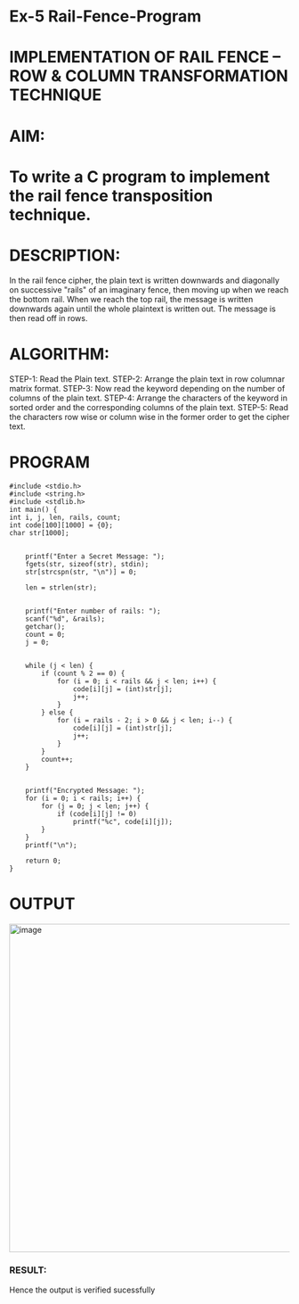 # Ex-5 Rail-Fence-Program

# IMPLEMENTATION OF RAIL FENCE – ROW & COLUMN TRANSFORMATION TECHNIQUE

# AIM:

# To write a C program to implement the rail fence transposition technique.

# DESCRIPTION:

In the rail fence cipher, the plain text is written downwards and diagonally on successive "rails" of an imaginary fence, then moving up when we reach the bottom rail. When we reach the top rail, the message is written downwards again until the whole plaintext is written out. The message is then read off in rows.

# ALGORITHM:

STEP-1: Read the Plain text.
STEP-2: Arrange the plain text in row columnar matrix format.
STEP-3: Now read the keyword depending on the number of columns of the plain text.
STEP-4: Arrange the characters of the keyword in sorted order and the corresponding columns of the plain text.
STEP-5: Read the characters row wise or column wise in the former order to get the cipher text.

# PROGRAM
~~~
#include <stdio.h> 
#include <string.h> 
#include <stdlib.h> 
int main() { 
int i, j, len, rails, count; 
int code[100][1000] = {0};   
char str[1000]; 
 
     
    printf("Enter a Secret Message: "); 
    fgets(str, sizeof(str), stdin); 
    str[strcspn(str, "\n")] = 0;   
 
    len = strlen(str); 
 
     
    printf("Enter number of rails: "); 
    scanf("%d", &rails); 
    getchar();   
    count = 0; 
    j = 0; 
 
     
    while (j < len) { 
        if (count % 2 == 0) {  
            for (i = 0; i < rails && j < len; i++) { 
                code[i][j] = (int)str[j]; 
                j++; 
            } 
        } else {  
            for (i = rails - 2; i > 0 && j < len; i--) { 
                code[i][j] = (int)str[j]; 
                j++; 
            } 
        } 
        count++; 
    } 
 
     
    printf("Encrypted Message: "); 
    for (i = 0; i < rails; i++) { 
        for (j = 0; j < len; j++) { 
            if (code[i][j] != 0) 
                printf("%c", code[i][j]); 
        } 
    } 
    printf("\n"); 
 
    return 0; 
} 
~~~

# OUTPUT
<img width="589" alt="image" src="https://github.com/user-attachments/assets/3fb141ae-9487-47c3-a035-ba26b0b8bb0d" />


### RESULT:
  Hence the output is verified sucessfully
